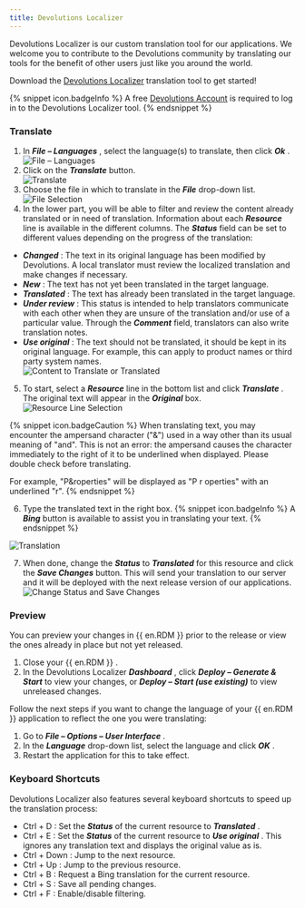 ```yaml
---
title: Devolutions Localizer
---
```

Devolutions Localizer is our custom translation tool for our applications. We welcome you to contribute to the Devolutions community by translating our tools for the benefit of other users just like you around the world. 

Download the [Devolutions Localizer](https://devolutions.net/localizer) translation tool to get started! 

{% snippet icon.badgeInfo %} 
A free [Devolutions Account](/cloud/devolutions-account/create-devolutions-account/) is required to log in to the Devolutions Localizer tool. 
{% endsnippet %}
 
### Translate 

1. In ***File – Languages*** , select the language(s) to translate, then click ***Ok*** .  
![File – Languages](/img/en/rdm/windows/RdmWin4049.png) 
1. Click on the ***Translate*** button.  
![Translate](/img/en/rdm/windows/RdmWin2131.png) 
1. Choose the file in which to translate in the ***File*** drop-down list.  
![File Selection](/img/en/rdm/windows/RdmWin2132.png) 
1. In the lower part, you will be able to filter and review the content already translated or in need of translation. Information about each ***Resource*** line is available in the different columns. The ***Status*** field can be set to different values depending on the progress of the translation:  

* ***Changed*** : The text in its original language has been modified by Devolutions. A local translator must review the localized translation and make changes if necessary. 
* ***New*** : The text has not yet been translated in the target language. 
* ***Translated*** : The text has already been translated in the target language. 
* ***Under review*** : This status is intended to help translators communicate with each other when they are unsure of the translation and/or use of a particular value. Through the ***Comment*** field, translators can also write translation notes. 
* ***Use original*** : The text should not be translated, it should be kept in its original language. For example, this can apply to product names or third party system names.  
![Content to Translate or Translated](/img/en/rdm/windows/RdmWin4050.png) 
5. To start, select a ***Resource*** line in the bottom list and click ***Translate*** . The original text will appear in the ***Original*** box.  
![Resource Line Selection](/img/en/rdm/windows/RdmWin2133.png) 

{% snippet icon.badgeCaution %} 
When translating text, you may encounter the ampersand character (&quot;&amp;&quot;) used in a way other than its usual meaning of &quot;and&quot;. This is not an error: the ampersand causes the character immediately to the right of it to be underlined when displayed. Please double check before translating.  

For example, &quot;P&amp;roperties&quot; will be displayed as &quot;P r operties&quot; with an underlined &quot;r&quot;. 
{% endsnippet %}
 
6. Type the translated text in the right box. 
{% snippet icon.badgeInfo %} 
A ***Bing*** button is available to assist you in translating your text. 
{% endsnippet %}
 
![Translation](/img/en/rdm/windows/clip11554.png) 

7. When done, change the ***Status*** to ***Translated*** for this resource and click the ***Save Changes*** button. This will send your translation to our server and it will be deployed with the next release version of our applications.  
![Change Status and Save Changes](/img/en/rdm/windows/RDMWin2134.png) 

### Preview 

You can preview your changes in {{ en.RDM }} prior to the release or view the ones already in place but not yet released. 

1. Close your {{ en.RDM }} . 
1. In the Devolutions Localizer ***Dashboard*** , click ***Deploy – Generate &amp; Start*** to view your changes, or ***Deploy – Start (use existing)*** to view unreleased changes.  

Follow the next steps if you want to change the language of your {{ en.RDM }} application to reflect the one you were translating:  

1. Go to ***File – Options – User Interface*** . 
1. In the ***Language*** drop-down list, select the language and click ***OK*** . 
1. Restart the application for this to take effect. 

### Keyboard Shortcuts 

Devolutions Localizer also features several keyboard shortcuts to speed up the translation process:  

* Ctrl + D : Set the ***Status*** of the current resource to ***Translated*** . 
* Ctrl + E : Set the ***Status*** of the current resource to ***Use original*** . This ignores any translation text and displays the original value as is. 
* Ctrl + Down : Jump to the next resource. 
* Ctrl + Up : Jump to the previous resource. 
* Ctrl + B : Request a Bing translation for the current resource. 
* Ctrl + S : Save all pending changes. 
* Ctrl + F : Enable/disable filtering. 

